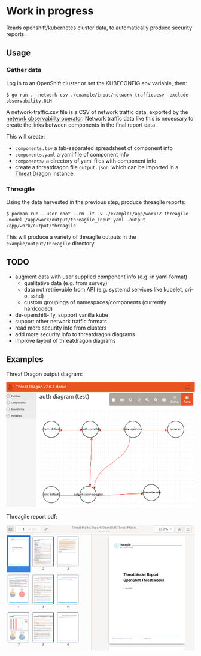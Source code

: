 # Work in progress

Reads openshift/kubernetes cluster data, to automatically produce security reports.

## Usage

### Gather data

Log in to an OpenShift cluster or set the KUBECONFIG env variable, then:

```
$ go run . -network-csv ./example/input/network-traffic.csv -exclude observability,OLM
```

A network-traffic.csv file is a CSV of network traffic data, exported by the [network observability operator](https://docs.openshift.com/container-platform/4.12/networking/network_observability/network-observability-overview.html). Network traffic data like this is necessary to create the links between components in the final report data.

This will create:
* `components.tsv` a tab-separated spreadsheet of component info
* `components.yaml` a yaml file of component info
* `components/` a directory of yaml files with component info
* create a threatdragon file `output.json`, which can be imported in a [Threat Dragon](https://github.com/OWASP/threat-dragon) instance.

### Threagile

Using the data harvested in the previous step, produce threagile reports:

```
$ podman run --user root --rm -it -v ./example:/app/work:Z threagile  -model /app/work/output/threagile_input.yaml -output /app/work/output/threagile
```

This will produce a variety of threagile outputs in the `example/output/threagile` directory.

## TODO

* augment data with user supplied component info (e.g. in yaml format)
  - qualitative data (e.g. from survey)
  - data not retrievable from API (e.g. systemd services like kubelet, cri-o, sshd)
  - custom groupings of namespaces/components (currently hardcoded)
* de-openshift-ify, support vanilla kube
* support other network traffic formats
* read more security info from clusters
* add more security info to threatdragon diagrams
* improve layout of threatdragon diagrams

## Examples

Threat Dragon output diagram:

![screenshot](/example/screenshot_threatdragon.png)

Threagile report pdf:

![pdf](/example/screenshot_threagile.png)
